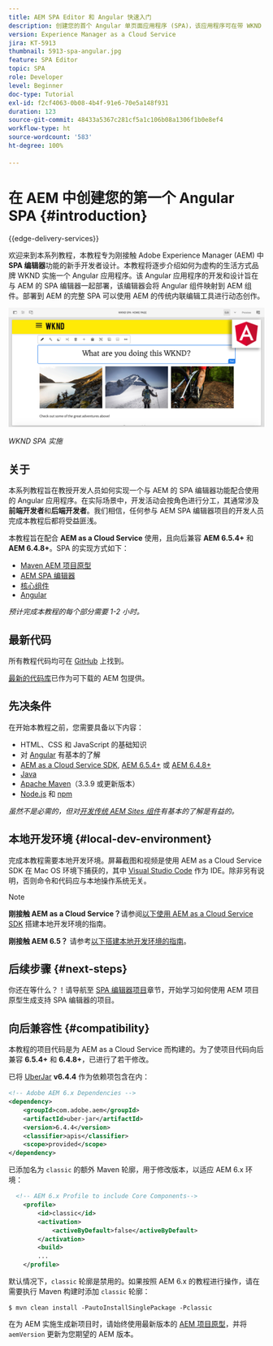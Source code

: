 ```yaml
---
title: AEM SPA Editor 和 Angular 快速入门
description: 创建您的首个 Angular 单页面应用程序 (SPA)，该应用程序可在带 WKND SPA 的 Adobe Experience Manager (AEM) 中编辑。
version: Experience Manager as a Cloud Service
jira: KT-5913
thumbnail: 5913-spa-angular.jpg
feature: SPA Editor
topic: SPA
role: Developer
level: Beginner
doc-type: Tutorial
exl-id: f2cf4063-0b08-4b4f-91e6-70e5a148f931
duration: 123
source-git-commit: 48433a5367c281cf5a1c106b08a1306f1b0e8ef4
workflow-type: ht
source-wordcount: '583'
ht-degree: 100%

---
```


# 在 AEM 中创建您的第一个 Angular SPA {#introduction}

{{edge-delivery-services}}

欢迎来到本系列教程，本教程专为刚接触 Adobe Experience Manager (AEM) 中 **SPA 编辑器**&#x200B;功能的新手开发者设计。本教程将逐步介绍如何为虚构的生活方式品牌 WKND 实施一个 Angular 应用程序。该 Angular 应用程序的开发和设计旨在与 AEM 的 SPA 编辑器一起部署，该编辑器会将 Angular 组件映射到 AEM 组件。部署到 AEM 的完整 SPA 可以使用 AEM 的传统内联编辑工具进行动态创作。

![最终实施的 SPA](assets/wknd-spa-implementation.png)

*WKND SPA 实施*

## 关于

本系列教程旨在教授开发人员如何实现一个与 AEM 的 SPA 编辑器功能配合使用的 Angular 应用程序。在实际场景中，开发活动会按角色进行分工，其通常涉及&#x200B;**前端开发者**&#x200B;和&#x200B;**后端开发者**。我们相信，任何参与 AEM SPA 编辑器项目的开发人员完成本教程后都将受益匪浅。

本教程旨在配合 **AEM as a Cloud Service** 使用，且向后兼容 **AEM 6.5.4+** 和 **AEM 6.4.8+**。SPA 的实现方式如下：

* [Maven AEM 项目原型](https://experienceleague.adobe.com/docs/experience-manager-core-components/using/developing/archetype/overview.html?lang=zh-Hans)
* [AEM SPA 编辑器](https://experienceleague.adobe.com/docs/experience-manager-65/developing/headless/spas/spa-walkthrough.html?lang=zh-Hans#content-editing-experience-with-spa)
* [核心组件](https://experienceleague.adobe.com/docs/experience-manager-core-components/using/introduction.html?lang=zh-Hans)
* [Angular](https://angular.io/)

*预计完成本教程的每个部分需要 1-2 小时。*

## 最新代码

所有教程代码均可在 [GitHub](https://github.com/adobe/aem-guides-wknd-spa) 上找到。

[最新的代码库](https://github.com/adobe/aem-guides-wknd-spa/releases)已作为可下载的 AEM 包提供。

## 先决条件

在开始本教程之前，您需要具备以下内容：

* HTML、CSS 和 JavaScript 的基础知识
* 对 [Angular](https://angular.io/) 有基本的了解
* [AEM as a Cloud Service SDK](https://experienceleague.adobe.com/docs/experience-manager-learn/cloud-service/local-development-environment-set-up/aem-runtime.html?lang=zh-Hans#download-the-aem-as-a-cloud-service-sdk), [AEM 6.5.4+](https://helpx.adobe.com/cn/experience-manager/aem-releases-updates.html#65) 或 [AEM 6.4.8+](https://helpx.adobe.com/cn/experience-manager/aem-releases-updates.html#64)
* [Java](https://downloads.experiencecloud.adobe.com/content/software-distribution/en/general.html)
* [Apache Maven](https://maven.apache.org/)（3.3.9 或更新版本）
* [Node.js](https://nodejs.org/en/) 和 [npm](https://www.npmjs.com/)

*虽然不是必需的，但对[开发传统 AEM Sites 组件](https://experienceleague.adobe.com/docs/experience-manager-learn/getting-started-wknd-tutorial-develop/overview.html?lang=zh-Hans)有基本的了解是有益的。*

## 本地开发环境 {#local-dev-environment}

完成本教程需要本地开发环境。屏幕截图和视频是使用 AEM as a Cloud Service SDK 在 Mac OS 环境下捕获的，其中 [Visual Studio Code](https://code.visualstudio.com/) 作为 IDE。除非另有说明，否则命令和代码应与本地操作系统无关。

>[!NOTE]
>
> **刚接触 AEM as a Cloud Service？**&#x200B;请参阅[以下使用 AEM as a Cloud Service SDK](https://experienceleague.adobe.com/docs/experience-manager-learn/cloud-service/local-development-environment-set-up/overview.html?lang=zh-hans) 搭建本地开发环境的指南。
>
> **刚接触 AEM 6.5？** 请参考[以下搭建本地开发环境的指南](https://experienceleague.adobe.com/docs/experience-manager-learn/foundation/development/set-up-a-local-aem-development-environment.html?lang=zh-hans)。

## 后续步骤 {#next-steps}

你还在等什么？！请导航至 [SPA 编辑器项目](create-project.md)章节，开始学习如何使用 AEM 项目原型生成支持 SPA 编辑器的项目。

## 向后兼容性 {#compatibility}

本教程的项目代码是为 AEM as a Cloud Service 而构建的。为了使项目代码向后兼容 **6.5.4+** 和 **6.4.8+**，已进行了若干修改。

已将 [UberJar](https://experienceleague.adobe.com/docs/experience-manager-65/developing/devtools/ht-projects-maven.html?lang=zh-Hans#what-is-the-uberjar) **v6.4.4** 作为依赖项包含在内：

```xml
<!-- Adobe AEM 6.x Dependencies -->
<dependency>
    <groupId>com.adobe.aem</groupId>
    <artifactId>uber-jar</artifactId>
    <version>6.4.4</version>
    <classifier>apis</classifier>
    <scope>provided</scope>
</dependency>
```

已添加名为 `classic` 的额外 Maven 轮廓，用于修改版本，以适应 AEM 6.x 环境：

```xml
  <!-- AEM 6.x Profile to include Core Components-->
    <profile>
        <id>classic</id>
        <activation>
            <activeByDefault>false</activeByDefault>
        </activation>
        <build>
        ...
    </profile>
```

默认情况下，`classic` 轮廓是禁用的。如果按照 AEM 6.x 的教程进行操作，请在需要执行 Maven 构建时添加 `classic` 轮廓：

```shell
$ mvn clean install -PautoInstallSinglePackage -Pclassic
```

在为 AEM 实施生成新项目时，请始终使用最新版本的 [AEM 项目原型](https://github.com/adobe/aem-project-archetype)，并将 `aemVersion` 更新为您期望的 AEM 版本。
